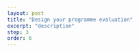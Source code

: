 ```yaml
---
layout: post
title: "Design your programme evaluation"
excerpt: "description"
step: 3
order: 6
---
```


